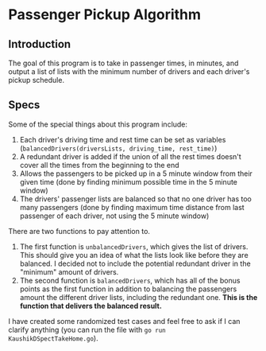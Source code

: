# Passenger Pickup Algorithm

## Introduction
The goal of this program is to take in passenger times, in minutes, and output a list of lists with the minimum number of drivers and each driver's pickup schedule. 

## Specs
Some of the special things about this program include: 
1. Each driver's driving time and rest time can be set as variables (```balancedDrivers(driversLists, driving_time, rest_time)```)
2. A redundant driver is added if the union of all the rest times doesn't cover all the times from the beginning to the end
3. Allows the passengers to be picked up in a 5 minute window from their given time (done by finding minimum possible time in the 5 minute window)
4. The drivers' passenger lists are balanced so that no one driver has too many passengers (done by finding maximum time distance from last passenger of each driver, not using the 5 minute window)

There are two functions to pay attention to.

1. The first function is ```unbalancedDrivers```, which gives the list of drivers. This should give you an idea of what the lists look like before they are balanced. I decided not to include the potential redundant driver in the "minimum" amount of drivers.  
2. The second function is ```balancedDrivers```, which has all of the bonus points as the first function in addition to balancing the passengers amount the different driver lists, including the redundant one. <b> This is the function that delivers the balanced result. </b>

I have created some randomized test cases and feel free to ask if I can clarify anything (you can run the file with ```go run KaushikDSpectTakeHome.go```).
